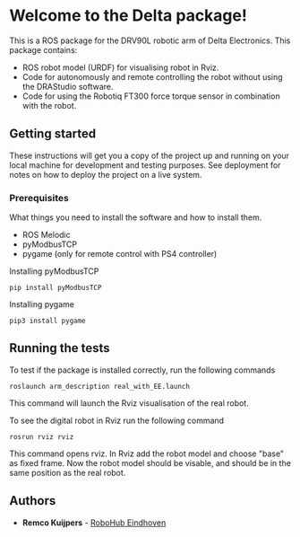 # Welcome to the Delta package!
This is a ROS package for the DRV90L robotic arm of Delta Electronics. This package contains:
* ROS robot model (URDF) for visualising robot in Rviz.
* Code for autonomously and remote controlling the robot without using the DRAStudio software.
* Code for using the Robotiq FT300 force torque sensor in combination with the robot.

## Getting started
These instructions will get you a copy of the project up and running on your local machine for development and testing purposes. See deployment for notes on how to deploy the project on a live system.
### Prerequisites
What things you need to install the software and how to install them.
* ROS Melodic
* pyModbusTCP
* pygame (only for remote control with PS4 controller)

Installing pyModbusTCP
```
pip install pyModbusTCP
```
Installing pygame
```
pip3 install pygame
```
## Running the tests
To test if the package is installed correctly, run the following commands
```
roslaunch arm_description real_with_EE.launch
```
This command will launch the Rviz visualisation of the real robot. 

To see the digital robot in Rviz run the following command
```
rosrun rviz rviz
```
This command opens rviz. In Rviz add the robot model and choose "base" as fixed frame. Now the robot model should be visable, and should be in the same position as the real robot.
## Authors

* **Remco Kuijpers** - [RoboHub Eindhoven](https://github.com/RoboHubEindhoven)

